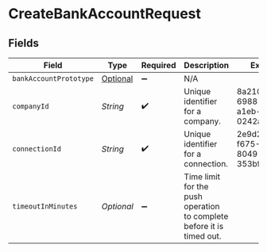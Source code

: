 # CreateBankAccountRequest


## Fields

| Field                                                                             | Type                                                                              | Required                                                                          | Description                                                                       | Example                                                                           |
| --------------------------------------------------------------------------------- | --------------------------------------------------------------------------------- | --------------------------------------------------------------------------------- | --------------------------------------------------------------------------------- | --------------------------------------------------------------------------------- |
| `bankAccountPrototype`                                                            | [Optional<BankAccountPrototype>](../../models/components/BankAccountPrototype.md) | :heavy_minus_sign:                                                                | N/A                                                                               |                                                                                   |
| `companyId`                                                                       | *String*                                                                          | :heavy_check_mark:                                                                | Unique identifier for a company.                                                  | 8a210b68-6988-11ed-a1eb-0242ac120002                                              |
| `connectionId`                                                                    | *String*                                                                          | :heavy_check_mark:                                                                | Unique identifier for a connection.                                               | 2e9d2c44-f675-40ba-8049-353bfcb5e171                                              |
| `timeoutInMinutes`                                                                | *Optional<Integer>*                                                               | :heavy_minus_sign:                                                                | Time limit for the push operation to complete before it is timed out.             |                                                                                   |